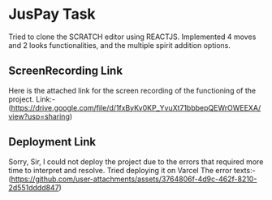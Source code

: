 # JusPay Task

Tried to clone the SCRATCH editor using REACTJS. Implemented 4 moves and 2 looks functionalities, and the multiple spirit addition options. 

## ScreenRecording Link 

Here is the attached link for the screen recording of the functioning of the project. 
Link:- (https://drive.google.com/file/d/1fxByKv0KP_YvuXt71bbbepQEWrOWEEXA/view?usp=sharing)

## Deployment Link

Sorry, Sir, I could not deploy the project due to the errors that required more time to interpret and resolve. Tried deploying it on Varcel 
The error texts:-(https://github.com/user-attachments/assets/3764806f-4d9c-462f-8210-2d551dddd847)


